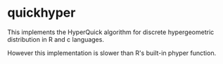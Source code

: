 # quickhyper

This implements the HyperQuick algorithm for discrete hypergeometric distribution in R and c languages.

However this implementation is slower than R's built-in phyper function.
